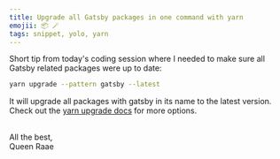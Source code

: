 ```yaml
---
title: Upgrade all Gatsby packages in one command with yarn
emojii: 📦 🪄
tags: snippet, yolo, yarn
---
```


Short tip from today's coding session where I needed to make sure all Gatsby related packages were up to date:

```sh
yarn upgrade --pattern gatsby --latest
```

It will upgrade all packages with gatsby in its name to the latest version. Check out the [yarn upgrade docs](https://classic.yarnpkg.com/lang/en/docs/cli/upgrade/) for more options.

&nbsp;  
All the best,  
Queen Raae
